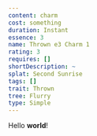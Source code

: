 ```yaml
---
content: charm
cost: something
duration: Instant
essence: 3
name: Thrown e3 Charm 1
rating: 3
requires: []
shortDescription: ~
splat: Second Sunrise
tags: []
trait: Thrown
tree: Flurry
type: Simple
---
```


Hello **world**!
